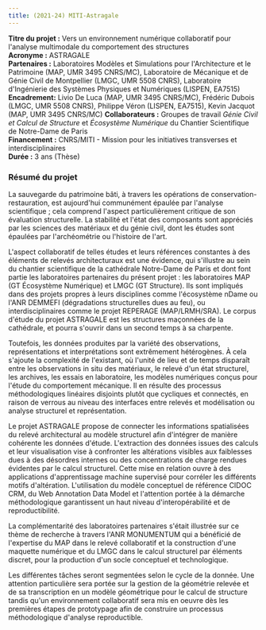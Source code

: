 ```yaml
---
title: (2021-24) MITI-Astragale
---
```


**Titre du projet :** Vers un environnement numérique collaboratif pour l'analyse multimodale du comportement des structures\
**Acronyme :** ASTRAGALE\
**Partenaires :** Laboratoires Modèles et Simulations pour l'Architecture et le Patrimoine (MAP, UMR 3495 CNRS/MC), Laboratoire de Mécanique et de Génie Civil de Montpellier (LMGC, UMR 5508 CNRS),  Laboratoire d'Ingénierie des Systèmes Physiques et Numériques (LISPEN, EA7515)\
**Encadrement:** Livio De Luca (MAP, UMR 3495 CNRS/MC), Frédéric Dubois (LMGC, UMR 5508 CNRS), Philippe Véron (LISPEN, EA7515), Kevin Jacquot (MAP, UMR 3495 CNRS/MC)
**Collaborateurs :** Groupes de travail *Génie Civil et Calcul de Structure* et *Écosystème Numérique* du Chantier Scientifique de Notre-Dame de Paris\
**Financement :** CNRS/MITI - Mission pour les initiatives transverses et interdisciplinaires  
**Durée :** 3 ans (Thèse)

### Résumé du projet
La sauvegarde du patrimoine bâti, à travers les opérations de conservation-restauration, est aujourd'hui communément épaulée par l'analyse scientifique ; cela comprend l'aspect particulièrement critique de son évaluation structurelle. La stabilité et l'état des composants sont appréciés par les sciences des matériaux et du génie civil, dont les études sont épaulées par l'archéométrie ou l'histoire de l'art.

L'aspect collaboratif de telles études et leurs références constantes à des éléments de relevés architecturaux est une évidence, qui s'illustre au sein du chantier scientifique de la cathédrale Notre-Dame de Paris et dont font partie les laboratoires partenaires du présent projet : les laboratoires MAP (GT Écosystème Numérique) et LMGC (GT Structure). Ils sont impliqués dans des projets propres à leurs disciplines comme l'écosystème nDame ou l'ANR DEMMEFI (dégradations structurelles dues au feu),  ou interdisciplinaires comme le projet REPERAGE (MAP/LRMH/SRA). Le corpus d'étude du projet ASTRAGALE est les structures maçonnées de la cathédrale, et pourra s'ouvrir dans un second temps à sa charpente.

Toutefois, les données produites par la variété des observations, représentations et interprétations sont extrêmement hétérogènes. À cela s'ajoute la complexité de l'existant, où l'unité de lieu et de temps disparaît entre les observations in situ des matériaux, le relevé d'un état structurel, les archives, les essais en laboratoire, les modèles numériques conçus pour l'étude du comportement mécanique. Il en résulte des processus méthodologiques linéaires disjoints plutôt que cycliques et connectés, en raison de verrous au niveau des interfaces entre relevés et modélisation ou analyse structurel et représentation.

Le projet ASTRAGALE propose de connecter les informations spatialisées du relevé architectural au modèle structurel afin d'intégrer de manière cohérente les données d'étude. L'extraction des données issues des calculs et leur visualisation vise à confronter les altérations visibles aux faiblesses dues à des désordres internes ou des concentrations de charge rendues évidentes par le calcul structurel. Cette mise en relation ouvre à des applications d'apprentissage machine supervisé pour corréler les différents motifs d'altération. L'utilisation du modèle conceptuel de référence CIDOC CRM, du Web Annotation Data Model et l'attention portée à la démarche méthodologique garantissent un haut niveau d'interopérabilité et de reproductibilité.

La complémentarité des laboratoires partenaires s'était illustrée sur ce thème de recherche à travers l'ANR MONUMENTUM qui a bénéficié de l'expertise du MAP dans le relevé collaboratif et la construction d'une maquette numérique et du LMGC dans le calcul structurel par éléments discret, pour la production d'un socle conceptuel et technologique.

Les différentes tâches seront segmentées selon le cycle de la donnée. Une attention particulière sera portée sur la gestion de la géométrie relevée et de sa transcription en un modèle géométrique pour le calcul de structure tandis qu'un environnement collaboratif sera mis en oeuvre dès les premières étapes de prototypage afin de construire un processus méthodologique d'analyse reproductible.